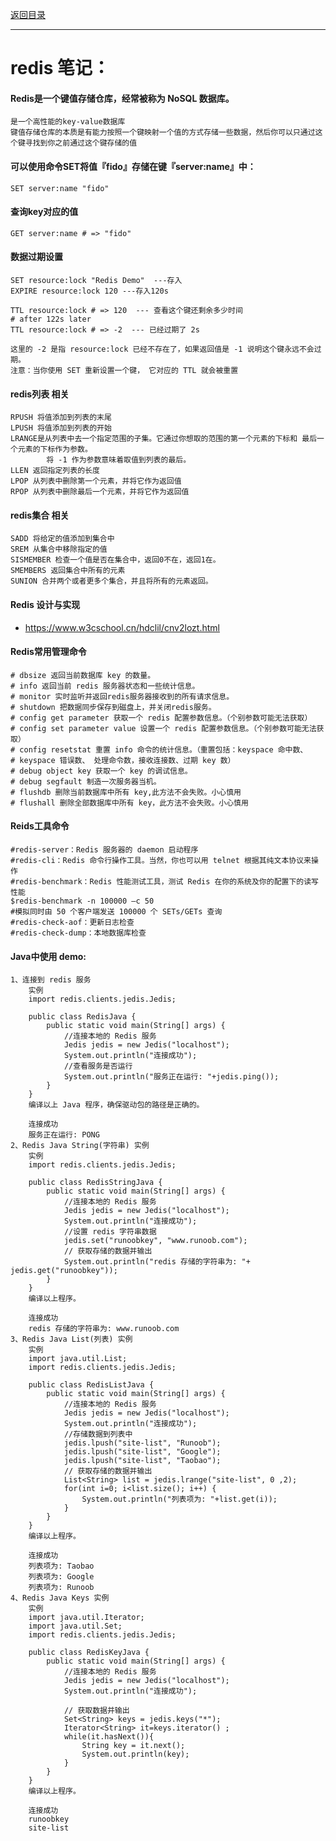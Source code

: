 <p>
    <a href="#" onclick="refreshContent('redis')">返回目录</a>
</p>

---

# redis 笔记：

#### Redis是一个键值存储仓库，经常被称为 NoSQL 数据库。

	是一个高性能的key-value数据库
	键值存储仓库的本质是有能力按照一个键映射一个值的方式存储一些数据，然后你可以只通过这个键寻找到你之前通过这个键存储的值

#### 可以使用命令SET将值『fido』存储在键『server:name』中：

	SET server:name "fido"

#### 查询key对应的值

	GET server:name # => "fido"

#### 数据过期设置

	SET resource:lock "Redis Demo"  ---存入
	EXPIRE resource:lock 120 ---存入120s

	TTL resource:lock # => 120  --- 查看这个键还剩余多少时间
	# after 122s later
	TTL resource:lock # => -2  --- 已经过期了 2s
	
	这里的 -2 是指 resource:lock 已经不存在了，如果返回值是 -1 说明这个键永远不会过 期。
	注意：当你使用 SET 重新设置一个键， 它对应的 TTL 就会被重置

#### redis列表 相关

	RPUSH 将值添加到列表的末尾
	LPUSH 将值添加到列表的开始
	LRANGE是从列表中去一个指定范围的子集。它通过你想取的范围的第一个元素的下标和 最后一个元素的下标作为参数。
			将 -1 作为参数意味着取值到列表的最后。
	LLEN 返回指定列表的长度
	LPOP 从列表中删除第一个元素，并将它作为返回值
	RPOP 从列表中删除最后一个元素，并将它作为返回值

#### redis集合 相关

	SADD 将给定的值添加到集合中
	SREM 从集合中移除指定的值
	SISMEMBER 检查一个值是否在集合中，返回0不在，返回1在。
	SMEMBERS 返回集合中所有的元素
	SUNION 合并两个或者更多个集合，并且将所有的元素返回。

#### Redis 设计与实现

- <a href="https://www.w3cschool.cn/hdclil/cnv2lozt.html#" target="_blank">https://www.w3cschool.cn/hdclil/cnv2lozt.html </a>

#### Redis常用管理命令

    # dbsize 返回当前数据库 key 的数量。
    # info 返回当前 redis 服务器状态和一些统计信息。
    # monitor 实时监听并返回redis服务器接收到的所有请求信息。
    # shutdown 把数据同步保存到磁盘上，并关闭redis服务。
    # config get parameter 获取一个 redis 配置参数信息。（个别参数可能无法获取）
    # config set parameter value 设置一个 redis 配置参数信息。（个别参数可能无法获取）
    # config resetstat 重置 info 命令的统计信息。（重置包括：keyspace 命中数、
    # keyspace 错误数、 处理命令数，接收连接数、过期 key 数）
    # debug object key 获取一个 key 的调试信息。
    # debug segfault 制造一次服务器当机。
    # flushdb 删除当前数据库中所有 key,此方法不会失败。小心慎用
    # flushall 删除全部数据库中所有 key，此方法不会失败。小心慎用

#### Reids工具命令

    #redis-server：Redis 服务器的 daemon 启动程序
    #redis-cli：Redis 命令行操作工具。当然，你也可以用 telnet 根据其纯文本协议来操作
    #redis-benchmark：Redis 性能测试工具，测试 Redis 在你的系统及你的配置下的读写性能
    $redis-benchmark -n 100000 –c 50
    #模拟同时由 50 个客户端发送 100000 个 SETs/GETs 查询
    #redis-check-aof：更新日志检查
    #redis-check-dump：本地数据库检查

#### Java中使用 demo:

    1、连接到 redis 服务
        实例
        import redis.clients.jedis.Jedis;
         
        public class RedisJava {
            public static void main(String[] args) {
                //连接本地的 Redis 服务
                Jedis jedis = new Jedis("localhost");
                System.out.println("连接成功");
                //查看服务是否运行
                System.out.println("服务正在运行: "+jedis.ping());
            }
        }
        编译以上 Java 程序，确保驱动包的路径是正确的。

        连接成功
        服务正在运行: PONG
    2、Redis Java String(字符串) 实例
        实例
        import redis.clients.jedis.Jedis;
         
        public class RedisStringJava {
            public static void main(String[] args) {
                //连接本地的 Redis 服务
                Jedis jedis = new Jedis("localhost");
                System.out.println("连接成功");
                //设置 redis 字符串数据
                jedis.set("runoobkey", "www.runoob.com");
                // 获取存储的数据并输出
                System.out.println("redis 存储的字符串为: "+ jedis.get("runoobkey"));
            }
        }
        编译以上程序。

        连接成功
        redis 存储的字符串为: www.runoob.com
    3、Redis Java List(列表) 实例
        实例
        import java.util.List;
        import redis.clients.jedis.Jedis;
         
        public class RedisListJava {
            public static void main(String[] args) {
                //连接本地的 Redis 服务
                Jedis jedis = new Jedis("localhost");
                System.out.println("连接成功");
                //存储数据到列表中
                jedis.lpush("site-list", "Runoob");
                jedis.lpush("site-list", "Google");
                jedis.lpush("site-list", "Taobao");
                // 获取存储的数据并输出
                List<String> list = jedis.lrange("site-list", 0 ,2);
                for(int i=0; i<list.size(); i++) {
                    System.out.println("列表项为: "+list.get(i));
                }
            }
        }
        编译以上程序。

        连接成功
        列表项为: Taobao
        列表项为: Google
        列表项为: Runoob
    4、Redis Java Keys 实例
        实例
        import java.util.Iterator;
        import java.util.Set;
        import redis.clients.jedis.Jedis;
         
        public class RedisKeyJava {
            public static void main(String[] args) {
                //连接本地的 Redis 服务
                Jedis jedis = new Jedis("localhost");
                System.out.println("连接成功");
         
                // 获取数据并输出
                Set<String> keys = jedis.keys("*"); 
                Iterator<String> it=keys.iterator() ;   
                while(it.hasNext()){   
                    String key = it.next();   
                    System.out.println(key);   
                }
            }
        }
        编译以上程序。

        连接成功
        runoobkey
        site-list
